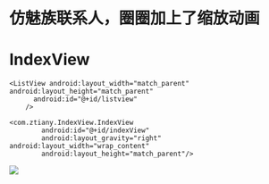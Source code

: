 # 仿魅族联系人，圈圈加上了缩放动画

# IndexView

    <ListView android:layout_width="match_parent" android:layout_height="match_parent"
          android:id="@+id/listview"
        />

    <com.ztiany.IndexView.IndexView
            android:id="@+id/indexView"
            android:layout_gravity="right" android:layout_width="wrap_content"
            android:layout_height="match_parent"/>

![](index.gif)


